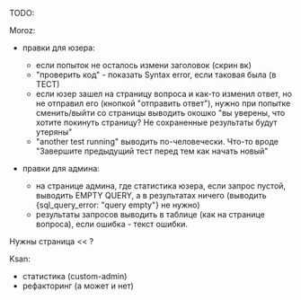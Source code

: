 TODO:

Moroz:
- правки для юзера:
  - если попыток не осталось измени заголовок (скрин вк)
  - "проверить код" - показать Syntax error, если таковая была (в ТЕСТ)
  - если юзер зашел на страницу вопроса и как-то изменил ответ, но не отправил его (кнопкой "отправить ответ"), нужно при попытке сменить/выйти со страницы выводить окошко "вы уверены, что хотите покинуть страницу? Не сохраненные результаты будут утеряны"
  - "another test running" выводить по-человечески. Что-то вроде "Завершите предыдущий тест перед тем как начать новый"

- правки для админа:
  - на странице админа, где статистика юзера, если запрос пустой, выводить EMPTY QUERY, а в результатах ничего (выводить {sql_query_error: "query empty"} не нужно)
  - результаты запросов выводить в таблице (как на странице вопроса), если ошибка - текст ошибки.
  

Нужны страница << ?

Ksan:
- статистика (custom-admin)
- рефакторинг (а может и нет)
